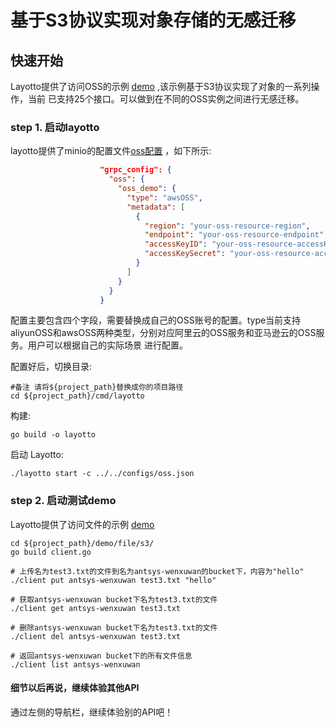 # 基于S3协议实现对象存储的无感迁移

## 快速开始

Layotto提供了访问OSS的示例 [demo](https://github.com/mosn/layotto/blob/main/demo/file/client.go) ,该示例基于S3协议实现了对象的一系列操作，当前
已支持25个接口。可以做到在不同的OSS实例之间进行无感迁移。

### step 1.  启动layotto

layotto提供了minio的配置文件[oss配置](../../../../configs/oss.json) ，如下所示:

```json
                    "grpc_config": {
                      "oss": {
                        "oss_demo": {
                          "type": "awsOSS",
                          "metadata": [
                            {
                              "region": "your-oss-resource-region",
                              "endpoint": "your-oss-resource-endpoint",
                              "accessKeyID": "your-oss-resource-accessKeyID",
                              "accessKeySecret": "your-oss-resource-accessKeySecret"
                            }
                          ]
                        }
                      }
                    }
```

配置主要包含四个字段，需要替换成自己的OSS账号的配置。type当前支持aliyunOSS和awsOSS两种类型，分别对应阿里云的OSS服务和亚马逊云的OSS服务。用户可以根据自己的实际场景
进行配置。

配置好后，切换目录:

```shell
#备注 请将${project_path}替换成你的项目路径
cd ${project_path}/cmd/layotto
```

构建:

```shell @if.not.exist layotto
go build -o layotto
```

启动 Layotto:

```shell @background
./layotto start -c ../../configs/oss.json
```
<!-- tabs:end -->

### step 2. 启动测试demo

Layotto提供了访问文件的示例 [demo](../../../../demo/file/s3/client.go)

```shell
cd ${project_path}/demo/file/s3/
go build client.go

# 上传名为test3.txt的文件到名为antsys-wenxuwan的bucket下，内容为"hello"
./client put antsys-wenxuwan test3.txt "hello"

# 获取antsys-wenxuwan bucket下名为test3.txt的文件
./client get antsys-wenxuwan test3.txt

# 删除antsys-wenxuwan bucket下名为test3.txt的文件
./client del antsys-wenxuwan test3.txt

# 返回antsys-wenxuwan bucket下的所有文件信息
./client list antsys-wenxuwan

```

<!-- tabs:end -->

#### 细节以后再说，继续体验其他API
通过左侧的导航栏，继续体验别的API吧！
